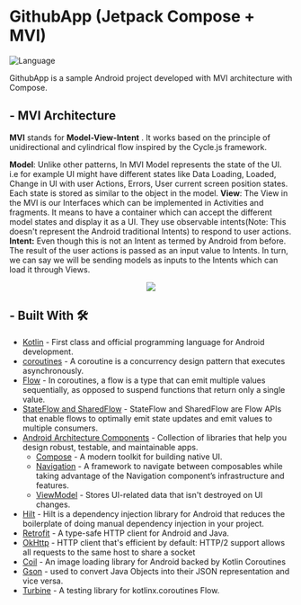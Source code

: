 # GithubApp (Jetpack Compose + MVI)

![Language](https://img.shields.io/github/languages/top/cortinico/kotlin-android-template?color=blue&logo=kotlin)

GithubApp is a sample Android project developed with MVI architecture with Compose.

## - MVI Architecture

**MVI** stands for **Model-View-Intent** . It works based on the principle of unidirectional and cylindrical flow inspired by the Cycle.js framework.

**Model**: Unlike other patterns, In MVI Model represents the state of the UI. i.e for example UI might have different states like Data Loading, Loaded, Change in UI with user Actions, Errors, User current screen position states. Each state is stored as similar to the object in the model.
**View**: The View in the MVI is our Interfaces which can be implemented in Activities and fragments. It means to have a container which can accept the different model states and display it as a UI. They use observable intents(Note: This doesn't represent the Android traditional Intents) to respond to user actions.
**Intent:** Even though this is not an Intent as termed by Android from before. The result of the user actions is passed as an input value to Intents. In turn, we can say we will be sending models as inputs to the Intents which can load it through Views.

<center><img src="https://miro.medium.com/v2/resize:fit:1400/1*boEPmavtPezPzZaH-Icl0Q.png"></center>

## - Built With 🛠
- [Kotlin](https://kotlinlang.org/) - First class and official programming language for Android development.
- [coroutines](https://kotlinlang.org/docs/coroutines-guide.html) - A coroutine is a concurrency design pattern that executes asynchronously.
- [Flow](https://kotlinlang.org/docs/flow.html) - In coroutines, a flow is a type that can emit multiple values sequentially, as opposed to suspend functions that return only a single value.
- [StateFlow and SharedFlow](https://developer.android.com/kotlin/flow/stateflow-and-sharedflow) - StateFlow and SharedFlow are Flow APIs that enable flows to optimally emit state updates and emit values to multiple consumers.
- [Android Architecture Components](https://developer.android.com/topic/libraries/architecture) - Collection of libraries that help you design robust, testable, and maintainable apps.
    - [Compose](https://developer.android.com/jetpack/compose) - A modern toolkit for building native UI.
    - [Navigation](https://developer.android.com/jetpack/compose/navigation) - A framework to navigate between composables while taking advantage of the Navigation component’s infrastructure and features.
    - [ViewModel](https://developer.android.com/topic/libraries/architecture/viewmodel) - Stores UI-related data that isn't destroyed on UI changes.
- [Hilt](https://developer.android.com/training/dependency-injection/hilt-android) - Hilt is a dependency injection library for Android that reduces the boilerplate of doing manual dependency injection in your project.
- [Retrofit](https://square.github.io/retrofit/) - A type-safe HTTP client for Android and Java.
- [OkHttp](http://square.github.io/okhttp/) - HTTP client that's efficient by default: HTTP/2 support allows all requests to the same host to share a socket
- [Coil](https://coil-kt.github.io/coil/) - An image loading library for Android backed by Kotlin Coroutines
- [Gson](https://github.com/google/gson) - used to convert Java Objects into their JSON representation and vice versa.
- [Turbine](https://github.com/cashapp/turbine) - A testing library for kotlinx.coroutines Flow.

